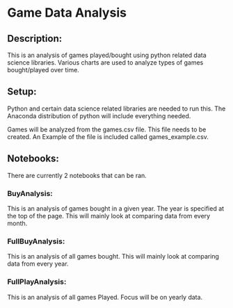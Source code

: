 # Game Data Analysis

## Description:
This is an analysis of games played/bought using python related data science libraries. Various charts are used to analyze types of games bought/played over time.

## Setup:
Python and certain data science related libraries are needed to run this. The Anaconda distribution of python will include everything needed.

Games will be analyzed from the games.csv file. This file needs to be created. An Example of the file is included called games_example.csv.

## Notebooks:
There are currently 2 notebooks that can be ran.

### BuyAnalysis:
This is an analysis of games bought in a given year. The year is specified at the top of the page. This will mainly look at comparing data from every month.

### FullBuyAnalysis:
This is an analysis of all games bought. This will mainly look at comparing data from every year.

### FullPlayAnalysis:
This is an analysis of all games Played. Focus will be on yearly data.
